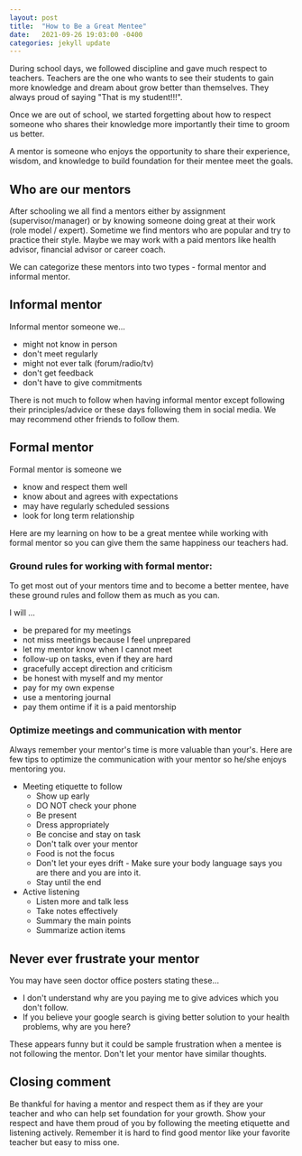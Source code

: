 ```yaml
---
layout: post
title:  "How to Be a Great Mentee"
date:   2021-09-26 19:03:00 -0400
categories: jekyll update
---
```



During school days, we followed discipline and gave much respect to teachers. Teachers are the one who wants to see their students to gain more knowledge and  dream about grow better than themselves. They always proud of saying "That is my student!!!".

Once we are out of school, we started forgetting about how to respect someone who shares their knowledge more importantly their time to groom us better.

A mentor is someone who enjoys the opportunity to share their experience, wisdom, and knowledge to build foundation for their mentee meet the goals. 

## Who are our mentors
After schooling we all find a mentors either by assignment (supervisor/manager) or by knowing someone doing great at their work (role model / expert). Sometime we find mentors who are popular and try to practice their style. Maybe we may work with a paid mentors like health advisor, financial advisor or career coach.

We can categorize these mentors into two types - formal mentor and informal mentor.

## Informal mentor
Informal mentor someone we...
- might not know in person
- don't meet regularly
- might not ever talk (forum/radio/tv)
- don't get feedback
- don't have to give commitments

There is not much to follow when having informal mentor except following their principles/advice or these days following them in social media.
We may recommend other friends to follow them.


## Formal mentor
Formal mentor is someone we
- know and respect them well
- know about and agrees with expectations
- may have regularly scheduled sessions
- look for long term relationship

Here are my learning on how to be a great mentee while working with formal mentor so you can give them the same happiness our teachers had.

### Ground rules for working with formal mentor:
To get most out of your mentors time and to become a better mentee, have these ground rules and follow them as much as you can.

I will ...
- be prepared for my meetings
- not miss meetings because I feel unprepared
- let my mentor know when I cannot meet
- follow-up on tasks, even if they are hard
- gracefully accept direction and criticism
- be honest with myself and my mentor
- pay for my own expense
- use a mentoring journal
- pay them ontime if it is a paid mentorship


### Optimize meetings and communication with mentor
Always remember your mentor's time is more valuable than your's. Here are few tips to optimize the communication with your mentor so he/she enjoys mentoring you.

- Meeting etiquette to follow
	- Show up early
	- DO NOT check your phone
	- Be present
	- Dress appropriately
	- Be concise and stay on task
	- Don't talk over your mentor
	- Food is not the focus
	- Don't let your eyes drift - Make sure your body language says you are there and you are into it.
	- Stay until the end
- Active listening
    - Listen more and talk less
	- Take notes effectively
	- Summary the main points
	- Summarize action items


## Never ever frustrate your mentor
You may have seen doctor office posters stating these...
- I don't understand why are you paying me to give advices which you don't follow.
- If you believe your google search is giving better solution to your health problems, why are you here? 

These appears funny but it could be sample frustration when a mentee is not following the mentor. Don't let your mentor have similar thoughts.

## Closing comment
Be thankful for having a mentor and respect them as if they are your teacher and who can help set foundation for your growth. Show your respect and have them proud of you by following the meeting etiquette and listening actively. Remember it is hard to find good mentor like your favorite teacher but easy to miss one.